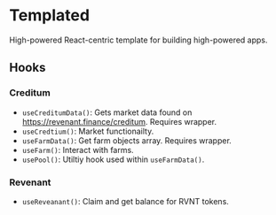 # Templated

High-powered React-centric template for building high-powered apps.




## Hooks

### Creditum

- `useCreditumData()`: Gets market data found on https://revenant.finance/creditum. Requires wrapper.
- `useCredtium()`: Market functionailty.
- `useFarmData()`: Get farm objects array. Requires wrapper.
- `useFarm()`: Interact with farms.
- `usePool()`: Utiltiy hook used within `useFarmData()`.

### Revenant

- `useReveanant()`: Claim and get balance for RVNT tokens.